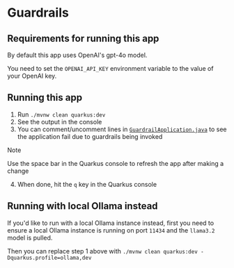 # Guardrails

## Requirements for running this app
By default this app uses OpenAI's gpt-4o model.

You need to set the `OPENAI_API_KEY` environment variable to the value of your OpenAI key.

## Running this app
1. Run `./mvnw clean quarkus:dev`
2. See the output in the console
3. You can comment/uncomment lines in [`GuardrailApplication.java`](src/main/java/org/acme/GuardrailApplication.java) to see the application fail due to guardrails being invoked

> [!NOTE]
> Use the space bar in the Quarkus console to refresh the app after making a change

4. When done, hit the `q` key in the Quarkus console

## Running with local Ollama instead
If you'd like to run with a local Ollama instance instead, first you need to ensure a local Ollama instance is running on port `11434` and the `llama3.2` model is pulled.

Then you can replace step 1 above with `./mvnw clean quarkus:dev -Dquarkus.profile=ollama,dev`